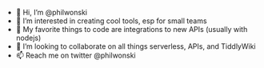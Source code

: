 - 👋 Hi, I’m @philwonski
- 👀 I’m interested in creating cool tools, esp for small teams
- 💙 My favorite things to code are integrations to new APIs (usually with nodejs)
- 💞️ I’m looking to collaborate on all things serverless, APIs, and TiddlyWiki 
- 📫 Reach me on twitter @philwonski 

<!---
philwonski/philwonski is a ✨ special ✨ repository because its `README.md` (this file) appears on your GitHub profile.
You can click the Preview link to take a look at your changes.
--->
